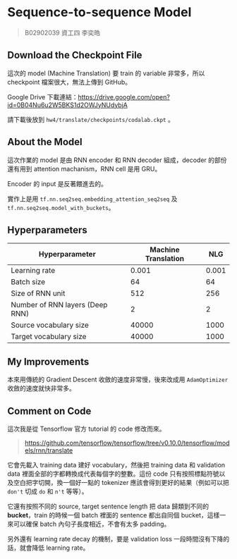  # Sequence-to-sequence Model

> B02902039    資工四    李奕皓

## Download the Checkpoint File

這次的 model (Machine Translation) 要 train 的 variable 非常多，所以 checkpoint 檔案很大，無法上傳到 GitHub。

Google Drive 下載連結：https://drive.google.com/open?id=0B04Nu6u2W5BKS1d2OWJyNUdybjA

請下載後放到 `hw4/translate/checkpoints/codalab.ckpt` 。

## About the Model

這次作業的 model 是由 RNN encoder 和 RNN decoder 組成，decoder 的部份還有用到 attention machanism，RNN cell 是用 GRU。

Encoder 的 input 是反著餵進去的。

實作上是用 `tf.nn.seq2seq.embedding_attention_seq2seq` 及 `tf.nn.seq2seq.model_with_buckets`。

## Hyperparameters

| Hyperparameter                  | Machine Translation | NLG   |
| ------------------------------- | ------------------- | ----- |
| Learning rate                   | 0.001               | 0.001 |
| Batch size                      | 64                  | 64    |
| Size of RNN unit                | 512                 | 256   |
| Number of RNN layers (Deep RNN) | 2                   | 2     |
| Source vocabulary size          | 40000               | 1000  |
| Target vocabulary size          | 40000               | 1000  |

## My Improvements

本來用傳統的 Gradient Descent 收斂的速度非常慢，後來改成用 `AdamOptimizer` 收斂的速度就快非常多。

## Comment on Code

這次我是從 Tensorflow 官方 tutorial 的 code 修改而來。

> https://github.com/tensorflow/tensorflow/tree/v0.10.0/tensorflow/models/rnn/translate

它會先載入 training data 建好 vocabulary，然後把 training data 和 validation data 裡面全部的字都轉換成代表每個字的整數。這份 code 只有按照標點符號以及空白把字切開，換一個好一點的 tokenizer 應該會得到更好的結果（例如可以把 `don't` 切成 `do` 和 `n't` 等等）。

它還有按照不同的 source, target sentence length 把 data 歸類到不同的 **bucket**，train 的時候一個 batch 裡面的 sentence 都出自同個 bucket，這樣一來可以確保 batch 內句子長度相近，不會有太多 padding。

另外還有 learning rate decay 的機制，要是 validation loss 一段時間沒有下降的話，就會降低 learning rate。